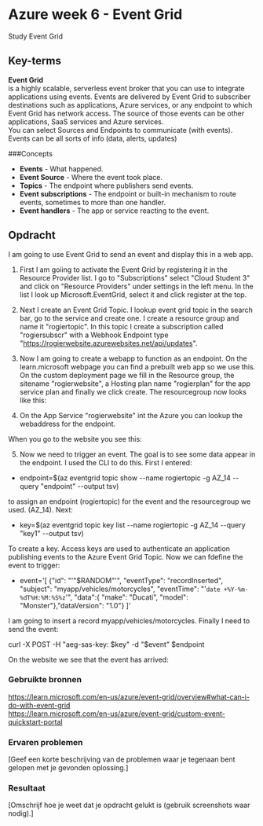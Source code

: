 # Azure week 6 - Event Grid
Study Event Grid  

## Key-terms
**Event Grid**  
is a highly scalable, serverless event broker that you can use to integrate applications using events. Events are delivered by Event Grid to subscriber destinations such as applications, Azure services, or any endpoint to which Event Grid has network access. The source of those events can be other applications, SaaS services and Azure services.  
You can select Sources and Endpoints to communicate (with events). Events can be all sorts of info (data, alerts, updates)

###Concepts
- **Events** - What happened.  
- **Event Source** - Where the event took place.  
- **Topics** - The endpoint where publishers send events.  
- **Event subscriptions** - The endpoint or built-in mechanism to route events, sometimes to more than one handler.  
- **Event handlers** - The app or service reacting to the event.  


## Opdracht
I am going to use Event Grid to send an event and display this in a web app. 
1. First I am goiing to activate the Event Grid by registering it in the Resource Provider list. I go to "Subscriptions" select "Cloud Student 3" and click on "Resource Providers" under settings in the left menu. In the list I look up Microsoft.EventGrid, select it and click register at the top.  

2. Next I create an Event Grid Topic. I lookup event grid topic in the search bar, go to the service and create one. I create a resource group and name it "rogiertopic". In this topic I create a subscription called "rogiersubscr" with a Webhook Endpoint type "https://rogierwebsite.azurewebsites.net/api/updates".

3. Now I am going to create a webapp to function as an endpoint. On the learn.microsoft webpage you can find a prebuilt web app so we use this. On the custom deployment page we fill in the Resource group, the sitename "rogierwebsite", a Hosting plan name "rogierplan" for the app service plan and finally we click create. The resourcegroup now looks like this:  
  
  
4. On the App Service "rogierwebsite" int the Azure you can lookup the webaddress for the endpoint.  

When you go to the website you see this:  

5. Now we need to trigger an event. The goal is to see some data appear in the endpoint. I used the CLI to do this. First I entered:  
  
- endpoint=$(az eventgrid topic show --name rogiertopic -g AZ_14 --query "endpoint" --output tsv)
  
to assign an endpoint (rogiertopic) for the event and the resourcegroup we used. (AZ_14).
Next:  
  
- key=$(az eventgrid topic key list --name rogiertopic -g AZ_14 --query "key1" --output tsv)  
  
To create a key. Access keys are used to authenticate an application publishing events to the Azure Event Grid Topic. Now we can fdefine the event to trigger:  

- event='[ {"id": "'"$RANDOM"'", "eventType": "recordInserted", "subject": "myapp/vehicles/motorcycles", "eventTime": "'`date +%Y-%m-%dT%H:%M:%S%z`'", "data":{ "make": "Ducati", "model": "Monster"},"dataVersion": "1.0"} ]'  
  
I am going to insert a record myapp/vehicles/motorcycles. Finally I need to send the event:  

curl -X POST -H "aeg-sas-key: $key" -d "$event" $endpoint  
  
On the website we see that the event has arrived:  





### Gebruikte bronnen
https://learn.microsoft.com/en-us/azure/event-grid/overview#what-can-i-do-with-event-grid  
https://learn.microsoft.com/en-us/azure/event-grid/custom-event-quickstart-portal  



### Ervaren problemen
[Geef een korte beschrijving van de problemen waar je tegenaan bent gelopen met je gevonden oplossing.]

### Resultaat
[Omschrijf hoe je weet dat je opdracht gelukt is (gebruik screenshots waar nodig).]
